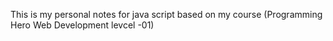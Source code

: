 This is my personal notes for java script based on my course (Programming Hero Web Development levcel -01)
